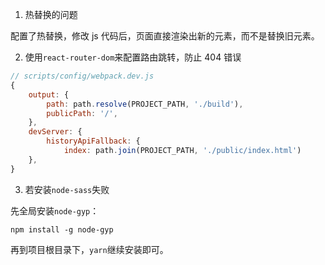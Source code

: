 1. 热替换的问题

配置了热替换，修改 js 代码后，页面直接渲染出新的元素，而不是替换旧元素。

2. 使用`react-router-dom`来配置路由跳转，防止 404 错误

```js
// scripts/config/webpack.dev.js
{
    output: {
        path: path.resolve(PROJECT_PATH, './build'),
        publicPath: '/',
    },
    devServer: {
        historyApiFallback: {
			index: path.join(PROJECT_PATH, './public/index.html')
	},
}
```

3. 若安装`node-sass`失败

先全局安装`node-gyp`：

```
npm install -g node-gyp
```

再到项目根目录下，`yarn`继续安装即可。
